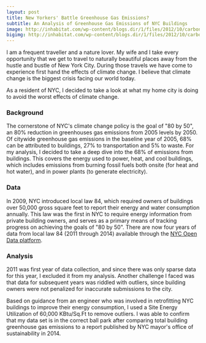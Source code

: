 ```yaml
---
layout: post
title: New Yorkers' Battle Greenhouse Gas Emissions?
subtitle: An Analysis of Greenhouse Gas Emissions of NYC Buildings
image: http://inhabitat.com/wp-content/blogs.dir/1/files/2012/10/carbon-quilt-video-1.jpg
bigimg: http://inhabitat.com/wp-content/blogs.dir/1/files/2012/10/carbon-quilt-video-1.jpg
---
```


I am a frequent traveller and a nature lover. My wife and I take every opportunity that we get to travel to naturally beautiful places away from the hustle and bustle of New York City. During those travels we have come to experience first hand the effects of climate change. I believe that climate change is the biggest crisis facing our world today. 

As a resident of NYC, I decided to take a look at what my home city is doing to avoid the worst effects of climate change. 

### Background ###

The cornerstone of NYC's climate change policy is the goal of "80 by 50", an 80% reduction in greenhouses gas emissions from 2005 levels by 2050. Of citywide greenhouse gas emissions in the baseline year of 2005, 68% can be attributed to buildings, 27% to transportation and 5% to waste. For my analysis, I decided to take a deep dive into the 68% of emissions from buildings. This covers the energy used to power, heat, and cool buildings, which includes emissions from burning fossil fuels both onsite (for heat and hot water), and in power plants (to generate electricity).  

### Data ###

In 2009, NYC introduced local law 84, which required owners of buildings over 50,000 gross square feet to report their energy and water consumption annually. This law was the first in NYC to require energy information from private building owners, and serves as a primary means of tracking progress on achieving the goals of "80 by 50". There are now four years of data from local law 84 (2011 through 2014) available through the [NYC Open Data platform](https://data.cityofnewyork.us/Environment/Energy-and-Water-Data-Disclosure-for-Local-Law-84-/q39e-7gbs).

### Analysis ###

2011 was first year of data collection, and since there was only sparse data for this year, I excluded it from my analysis. Another challenge I faced was that data for subsequent years was riddled with outliers, since building owners were not penalized for inaccurate submissions to the city.

Based on guidance from an engineer who was involved in retrofitting NYC buildings to improve their energy consumption, I used a Site Energy Utilization of 60,000 KBtu/Sq.Ft to remove outliers. I was able to confirm that my data set is in the correct ball park after comparing total building greenhouse gas emissions to a report published by NYC mayor's office of sustainability in 2014.



